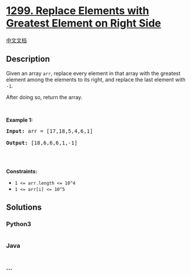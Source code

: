 # [1299. Replace Elements with Greatest Element on Right Side](https://leetcode.com/problems/replace-elements-with-greatest-element-on-right-side)

[中文文档](/solution/1200-1299/1299.Replace%20Elements%20with%20Greatest%20Element%20on%20Right%20Side/README.md)

## Description

<p>Given an array <code>arr</code>,&nbsp;replace every element in that array with the greatest element among the elements to its&nbsp;right, and replace the last element with <code>-1</code>.</p>

<p>After doing so, return the array.</p>

<p>&nbsp;</p>

<p><strong>Example 1:</strong></p>

<pre><strong>Input:</strong> arr = [17,18,5,4,6,1]

<strong>Output:</strong> [18,6,6,6,1,-1]

</pre>

<p>&nbsp;</p>

<p><strong>Constraints:</strong></p>

<ul>
    <li><code>1 &lt;= arr.length &lt;= 10^4</code></li>
    <li><code>1 &lt;= arr[i] &lt;= 10^5</code></li>
</ul>

## Solutions

<!-- tabs:start -->

### **Python3**

```python

```

### **Java**

```java

```

### **...**

```

```

<!-- tabs:end -->
